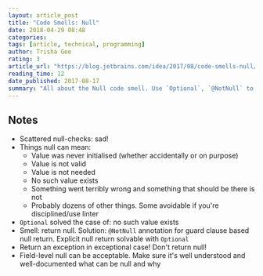 ```yaml
---
layout: article_post
title: "Code Smells: Null"
date: 2018-04-29 08:48
categories:
tags: [article, technical, programming]
author: Trisha Gee
rating: 3
article_url: "https://blog.jetbrains.com/idea/2017/08/code-smells-null/"
reading_time: 12
date_published: 2017-08-17
summary: "All about the Null code smell. Use `Optional`, `@NotNull` to combat it."
---
```


## Notes

* Scattered null-checks: sad!
* Things null can mean:
  * Value was never initialised (whether accidentally or on purpose)
  * Value is not valid
  * Value is not needed
  * No such value exists
  * Something went terribly wrong and something that should be there is
    not
  * Probably dozens of other things. Some avoidable if you're
    disciplined/use linter
* `Optional` solved the case of: no such value exists
* Smell: return null. Solution: `@NotNull` annotation for guard clause
  based null return. Explicit null return solvable with `Optional`
* Return an exception in exceptional case! Don't return null!
* Field-level null can be acceptable. Make sure it's well understood and
  well-documented what can be null and why

